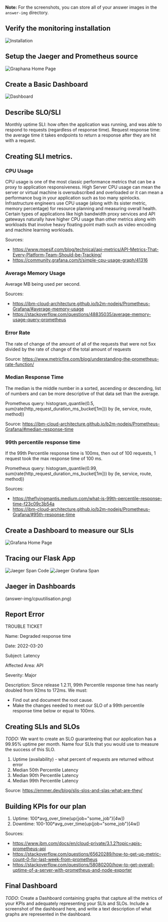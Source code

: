 **Note:** For the screenshots, you can store all of your answer images in the `answer-img` directory.

## Verify the monitoring installation

![Installation](answer-img/001.png)

## Setup the Jaeger and Prometheus source
![Graphana Home Page](answer-img/002.png)

## Create a Basic Dashboard
![Dashboard](answer-img/003.png)

## Describe SLO/SLI
Monthly uptime SLI: how often the application was running, and was able to respond to requests (regardless of response time).
Request response time: the average time it takes endpoints to return a response after they are hit with a request.

## Creating SLI metrics.
### CPU Usage
CPU usage is one of the most classic performance metrics that can be a proxy to application responsiveness. High Server CPU usage can mean the server or virtual machine is oversubscribed and overloaded or it can mean a performance bug in your application such as too many spinlocks. Infrastructure engineers use CPU usage (along with its sister metric, memory percentage) for resource planning and measuring overall health. Certain types of applications like high bandwidth proxy services and API gateways naturally have higher CPU usage than other metrics along with workloads that involve heavy floating point math such as video encoding and machine learning workloads.

Sources:
- https://www.moesif.com/blog/technical/api-metrics/API-Metrics-That-Every-Platform-Team-Should-be-Tracking/
- https://community.grafana.com/t/simple-cpu-usage-graph/41316

### Average Memory Usage
Average MB being used per second.

Sources: 
- https://ibm-cloud-architecture.github.io/b2m-nodejs/Prometheus-Grafana/#average-memory-usage
- https://stackoverflow.com/questions/48835035/average-memory-usage-query-prometheus
### Error Rate

The rate of change of the amount of all of the requests that were not 5xx divided by the rate of change of the total amount of requests

Source: https://www.metricfire.com/blog/understanding-the-prometheus-rate-function/

### Median Response Time
The median is the middle number in a sorted, ascending or descending, list of numbers and can be more descriptive of that data set than the average.

Prometheus query: histogram_quantile(0.5, sum(rate(http_request_duration_ms_bucket[1m])) by (le, service, route, method))

Source: https://ibm-cloud-architecture.github.io/b2m-nodejs/Prometheus-Grafana/#median-response-time

### 99th percentile response time
If the 99th Percentile response time is 100ms, then out of 100 requests, 1 request took the max response time of 100 ms.

Prometheus query: histogram_quantile(0.99, sum(rate(http_request_duration_ms_bucket[1m])) by (le, service, route, method))

Sources:
- https://theflyingmantis.medium.com/what-is-99th-percentile-response-time-f23c09c3b54a
- https://ibm-cloud-architecture.github.io/b2m-nodejs/Prometheus-Grafana/#95th-response-time

## Create a Dashboard to measure our SLIs
![Grafana Home Page](answer-img/cpuutilisation.png)

## Tracing our Flask App
![Jaeger Span Code](answer-img/jaeger_exporter.png)
![Jaeger Grafana Span](answer-img/cpuutilisation.png)

## Jaeger in Dashboards
(answer-img/cpuutilisation.png)

## Report Error
TROUBLE TICKET

Name: Degraded response time

Date: 2022-03-20

Subject: Latency

Affected Area: API

Severity: Major

Description: Since release 1.2.11, 99th Percentile response time has nearly doubled from 92ms to 172ms. We must:
- Find out and document the root cause.
- Make the changes needed to meet our SLO of a 99th percentile response time below or equal to 100ms.


## Creating SLIs and SLOs
*TODO:* We want to create an SLO guaranteeing that our application has a 99.95% uptime per month. Name four SLIs that you would use to measure the success of this SLO.

1. Uptime (availability) - what percent of requests are returned without error
2. Median 50th Percentile Latency
3. Median 90th Percentile Latency
4. Median 99th Percentile Latency

Source: https://emmer.dev/blog/slis-slos-and-slas-what-are-they/

## Building KPIs for our plan
1. Uptime: 100*avg_over_time(up{job="some_job"}[4w])
2. Downtime: 100-100*avg_over_time(up{job="some_job"}[4w])

Sources:
- https://www.ibm.com/docs/en/cloud-private/3.1.2?topic=apis-prometheus-api
- https://stackoverflow.com/questions/65620289/how-to-get-up-metric-count-0-for-last-week-from-prometheus
- https://stackoverflow.com/questions/58080200/how-to-get-overall-uptime-of-a-server-with-prometheus-and-node-exporter

## Final Dashboard
*TODO*: Create a Dashboard containing graphs that capture all the metrics of your KPIs and adequately representing your SLIs and SLOs. Include a screenshot of the dashboard here, and write a text description of what graphs are represented in the dashboard.  
